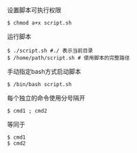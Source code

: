 设置脚本可执行权限

```
$ chmod a+x script.sh
```

运行脚本

```
$ ./script.sh #./ 表示当前目录
$ /home/path/script.sh # 使用脚本的完整路径
```

手动指定bash方式启动脚本

```
$ /bin/bash script.sh
```

每个独立的命令使用分号隔开

```
$ cmd1 ; cmd2
```

等同于

```
$ cmd1
$ cmd2
```



